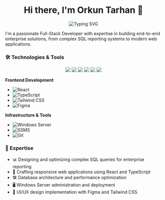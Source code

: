 <div align="center">
  
  # Hi there, I'm Orkun Tarhan 👋
  
  ![Typing SVG](https://readme-typing-svg.demolab.com?font=Fira+Code&pause=1000&color=36BCF7FF&center=true&vCenter=true&width=435&lines=Front-End+Developer;System+Analyst;Database+Developer;Windows+Server+Administrator;)
</div>

I'm a passionate Full-Stack Developer with expertise in building end-to-end enterprise solutions, from complex SQL reporting systems to modern web applications.


### 🛠️ Technologies & Tools

<div align="center">

![](https://img.shields.io/badge/OS-macOS-informational?style=flat&logo=apple&logoColor=white&color=2bbc8a)
![](https://img.shields.io/badge/Editor-VSCode-informational?style=flat&logo=visualstudiocode&logoColor=white&color=2bbc8a)
![](https://img.shields.io/badge/Code-React-informational?style=flat&logo=react&logoColor=white&color=2bbc8a)
![](https://img.shields.io/badge/Code-TypeScript-informational?style=flat&logo=typescript&logoColor=white&color=2bbc8a)
![](https://img.shields.io/badge/Tools-SQL_Server-informational?style=flat&logo=microsoft-sql-server&logoColor=white&color=2bbc8a)
[![](https://img.shields.io/badge/Brave-FB542B?logo=Brave&logoColor=white)](#)

</div>

**Frontend Development**
- ![React](https://img.shields.io/badge/-React-61DAFB?logo=react&logoColor=black&style=flat)
- ![TypeScript](https://img.shields.io/badge/-TypeScript-3178C6?logo=typescript&logoColor=white&style=flat)
- ![Tailwind CSS](https://img.shields.io/badge/-Tailwind_CSS-38B2AC?logo=tailwind-css&logoColor=white&style=flat)
- ![Figma](https://img.shields.io/badge/-Figma-F24E1E?logo=figma&logoColor=white&style=flat)


**Infrastructure & Tools**
- ![Windows Server](https://img.shields.io/badge/-Windows_Server-0078D6?logo=windows&logoColor=white&style=flat)
- ![SSMS](https://img.shields.io/badge/-SQL_Server_Management_Studio-CC2927?logo=microsoft-sql-server&logoColor=white&style=flat)
- ![Git](https://img.shields.io/badge/-Git-F05032?logo=git&logoColor=white&style=flat)

### 🎯 Expertise

- 📊 Designing and optimizing complex SQL queries for enterprise reporting
- 🎨 Crafting responsive web applications using React and TypeScript
- 🛠️ Database architecture and performance optimization
- 🖥️ Windows Server administration and deployment
- 📱 UI/UX design implementation with Figma and Tailwind CSS

